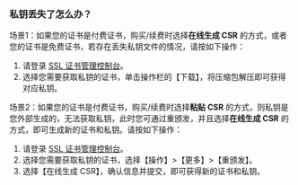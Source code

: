 
### 私钥丢失了怎么办？
场景1：如果您的证书是付费证书，购买/续费时选择**在线生成 CSR** 的方式，或者您的证书是免费证书，若存在丢失私钥文件的情况，请按如下操作：
1. 请登录 [SSL 证书管理控制台](https://console.cloud.tencent.com/ssl)。
2. 选择您需要获取私钥的证书，单击操作栏的【下载】，将压缩包解压即可获得对应私钥。

场景2：如果您的证书是付费证书，购买/续费时选择**粘贴 CSR** 的方式，则私钥是您外部生成的，无法获取私钥，此时您可通过重颁发，并且选择**在线生成 CSR** 的方式，即可生成新的证书和私钥。请按如下操作：
1. 请登录 [SSL 证书管理控制台](https://console.cloud.tencent.com/ssl)。
2. 选择您需要获取私钥的证书，选择【操作】>【更多】>【重颁发】。
3. 选择【在线生成 CSR】，确认信息并提交，即可获得新的证书和私钥。
